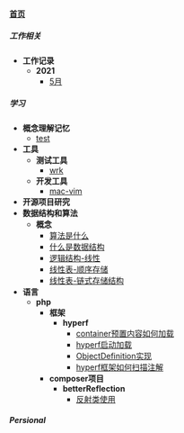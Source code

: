 
#### [首页](?file=home-首页)

##### 工作相关
- **工作记录**
    - **2021**
        - [5月](?file=001-工作相关/001-工作记录/001-2021/001-5月 "5月")

##### 学习
- **概念理解记忆**
    - [test](?file=002-学习/001-概念理解记忆/001-test "test")
- **工具**
    - **测试工具**
        - [wrk](?file=002-学习/002-工具/001-测试工具/001-wrk "wrk")
    - **开发工具**
        - [mac-vim](?file=002-学习/002-工具/002-开发工具/001-mac-vim "mac-vim")
- **开源项目研究**
- **数据结构和算法**
    - **概念**
        - [算法是什么](?file=002-学习/004-数据结构和算法/001-概念/001-算法是什么 "算法是什么")
        - [什么是数据结构](?file=002-学习/004-数据结构和算法/001-概念/002-什么是数据结构 "什么是数据结构")
        - [逻辑结构-线性](?file=002-学习/004-数据结构和算法/001-概念/003-逻辑结构-线性 "逻辑结构-线性")
        - [线性表-顺序存储](?file=002-学习/004-数据结构和算法/001-概念/004-线性表-顺序存储 "线性表-顺序存储")
        - [线性表-链式存储结构](?file=002-学习/004-数据结构和算法/001-概念/005-线性表-链式存储结构 "线性表-链式存储结构")
- **语言**
    - **php**
        - **框架**
            - **hyperf**
                - [container预置内容如何加载](?file=002-学习/005-语言/001-php/001-框架/001-hyperf/001-container预置内容如何加载 "container预置内容如何加载")
                - [hyperf启动加载](?file=002-学习/005-语言/001-php/001-框架/001-hyperf/002-hyperf启动加载 "hyperf启动加载")
                - [ObjectDefinition实现](?file=002-学习/005-语言/001-php/001-框架/001-hyperf/003-ObjectDefinition实现 "ObjectDefinition实现")
                - [hyperf框架如何扫描注解](?file=002-学习/005-语言/001-php/001-框架/001-hyperf/004-hyperf框架如何扫描注解 "hyperf框架如何扫描注解")
        - **composer项目**
            - **betterReflection**
                - [反射类使用](?file=002-学习/005-语言/001-php/002-composer项目/001-betterReflection/001-反射类使用 "反射类使用")

##### Persional

